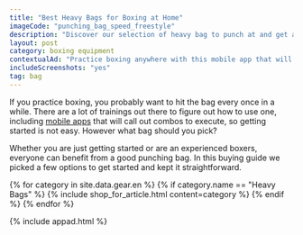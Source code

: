 ```yaml
---
title: "Best Heavy Bags for Boxing at Home"
imageCode: "punching_bag_speed_freestyle"
description: "Discover our selection of heavy bag to punch at and get a great technical and cardio training."
layout: post
category: boxing equipment
contextualAd: "Practice boxing anywhere with this mobile app that will call out combos and other actions for you to execute!"
includeScreenshots: "yes"
tag: bag
---
```


If you practice boxing, you probably want to hit the bag every once in a while. There are a lot of trainings out there to figure out how to use one, including [mobile apps](/best-apps-for-punching-bag/) that will call out combos to execute, so getting started is not easy. However what bag should you pick?

Whether you are just getting started or are an experienced boxers, everyone can benefit from a good punching bag. In this buying guide we picked a few options to get started and kept it straightforward.

{% for category in site.data.gear.en %}
  {% if category.name == "Heavy Bags" %}
    {% include shop_for_article.html content=category %}
  {% endif %}
{% endfor %}

{% include appad.html %}

